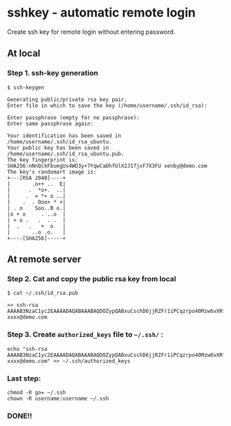 # sshkey - automatic remote login
Create ssh key for remote login without entering password.

## At local 
### Step 1. ssh-key generation 
```
$ ssh-keygen

Generating public/private rsa key pair.
Enter file in which to save the key (/home/username/.ssh/id_rsa):

Enter passphrase (empty for no passphrase):
Enter same passphrase again:

Your identification has been saved in /home/username/.ssh/id_rsa_ubuntu.
Your public key has been saved in /home/username/.ssh/id_rsa_ubuntu.pub.
The key fingerprint is:
SHA256:nNnQckFbuegUs4WD3y+7YqwCaDhfUlX2J17jxF7X3FU xenby@demo.com
The key's randomart image is:
+---[RSA 2048]----+
|       .o++ ..  E|
|      .  *o+.  ..|
|     .  = *+ o ..|
|    .  . Ooo+ * +|
| . o    Soo..B o.|
|o + o     . ..o  |
| + o .   .  . .  |
|  .   .   +  o   |
|       ..o .o.   |
+----[SHA256]-----+
```

## At remote server

### Step 2. Cat and copy the public rsa key from local 
```
$ cat ~/.ssh/id_rsa.pub 

>> ssh-rsa AAAAB3NzaC1yc2EAAAADAQABAAABAQDOZypQABxuCschD6jjRZFr1iPCqzrpo40Mzw6vXRfPlFwF9QJhLm3YYdtnpVekj9e1Y4kUduM924PAiLgfRw/6AJ1ueDR1BEDLeH8gAV1Cc90oPUvitYItPN8F1HrqiT37GZ3wKWKIFw70NL8Hs6BL61F+LgFmfXQDRyp7IIcyK9rmk24yqLSue/DiSbA0y85E4uvV7ekZD2NXeA9AnKHFe/cy614SQv2NNQCwi2ZRuP25du9xGVv0QvCwrZ4ANJky9V7xlO4dFFHqcNXUPQUm8EeRxySVCdTbenqiEQ3flLVBCCCxvnc7ApHlLNc/CZSpcft96xfGB3qOCrRvjb2/ xxxx@demo.com
```

### Step 3. Create `authorized_keys` file to `~/.ssh/` :
```
echo "ssh-rsa AAAAB3NzaC1yc2EAAAADAQABAAABAQDOZypQABxuCschD6jjRZFr1iPCqzrpo40Mzw6vXRfPlFwF9QJhLm3YYdtnpVekj9e1Y4kUduM924PAiLgfRw/6AJ1ueDR1BEDLeH8gAV1Cc90oPUvitYItPN8F1HrqiT37GZ3wKWKIFw70NL8Hs6BL61F+LgFmfXQDRyp7IIcyK9rmk24yqLSue/DiSbA0y85E4uvV7ekZD2NXeA9AnKHFe/cy614SQv2NNQCwi2ZRuP25du9xGVv0QvCwrZ4ANJky9V7xlO4dFFHqcNXUPQUm8EeRxySVCdTbenqiEQ3flLVBCCCxvnc7ApHlLNc/CZSpcft96xfGB3qOCrRvjb2/ xxxx@demo.com" >> ~/.ssh/authorized_keys
```

### Last step:
```
chmod -R go= ~/.ssh
chown -R username:username ~/.ssh
```

### DONE!!






